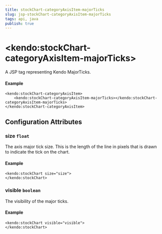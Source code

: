 ```yaml
---
title: stockChart-categoryAxisItem-majorTicks
slug: jsp-stockChart-categoryAxisItem-majorTicks
tags: api, java
publish: true
---
```


# \<kendo:stockChart-categoryAxisItem-majorTicks\>
A JSP tag representing Kendo MajorTicks.

#### Example
    <kendo:stockChart-categoryAxisItem>
        <kendo:stockChart-categoryAxisItem-majorTicks></kendo:stockChart-categoryAxisItem-majorTicks>
    </kendo:stockChart-categoryAxisItem>


## Configuration Attributes


### size `float`

The axis major tick size. This is the length of the line in pixels that is drawn to indicate the tick
on the chart.

#### Example
    <kendo:stockChart size="size">
    </kendo:stockChart>



### visible `boolean`

The visibility of the major ticks.

#### Example
    <kendo:stockChart visible="visible">
    </kendo:stockChart>


